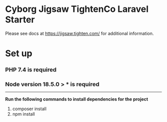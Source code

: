 # Cyborg Jigsaw TightenCo Laravel Starter

Please see docs at https://jigsaw.tighten.com/ for additional information.

<h1>Set up</h1>
<h2 style="font-size: 18px">PHP 7.4 is required</h2>

<h2 style="font-size: 18px;"> Node version 18.5.0 > * is required
</h2>


<hr>
<strong> Run the following commands to install dependencies for the project </strong>

1. composer install 
2. npm install